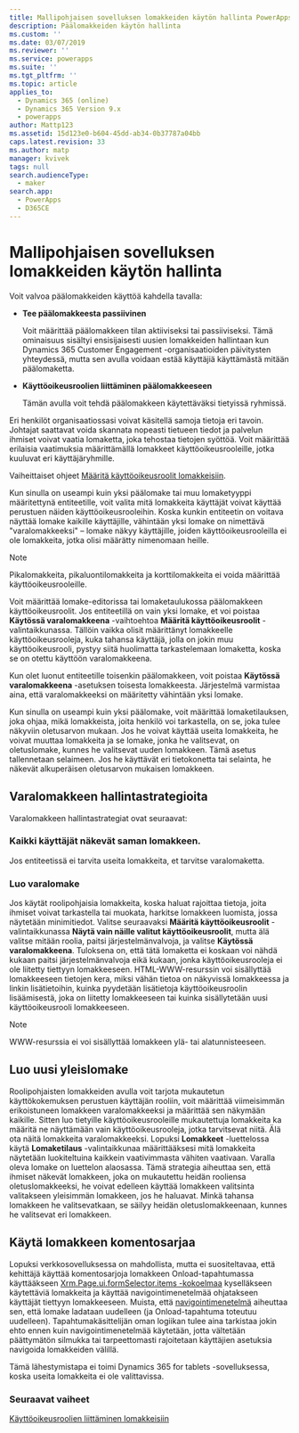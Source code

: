 ```yaml
---
title: Mallipohjaisen sovelluksen lomakkeiden käytön hallinta PowerAppsissa | MicrosoftDocs
description: Päälomakkeiden käytön hallinta
ms.custom: ''
ms.date: 03/07/2019
ms.reviewer: ''
ms.service: powerapps
ms.suite: ''
ms.tgt_pltfrm: ''
ms.topic: article
applies_to:
  - Dynamics 365 (online)
  - Dynamics 365 Version 9.x
  - powerapps
author: Mattp123
ms.assetid: 15d123e0-b604-45dd-ab34-0b37787a04bb
caps.latest.revision: 33
ms.author: matp
manager: kvivek
tags: null
search.audienceType:
  - maker
search.app:
  - PowerApps
  - D365CE
---
```

# <a name="control-access-to-model-driven-app-forms"></a>Mallipohjaisen sovelluksen lomakkeiden käytön hallinta

 Voit valvoa päälomakkeiden käyttöä kahdella tavalla:  
  
- **Tee päälomakkeesta passiivinen**  
  
     Voit määrittää päälomakkeen tilan aktiiviseksi tai passiiviseksi. Tämä ominaisuus sisältyi ensisijaisesti uusien lomakkeiden hallintaan kun Dynamics 365 Customer Engagement -organisaatioiden päivitysten yhteydessä, mutta sen avulla voidaan estää käyttäjiä käyttämästä mitään päälomaketta.   
  
- **Käyttöoikeusroolien liittäminen päälomakkeeseen**  
  
     Tämän avulla voit tehdä päälomakkeen käytettäväksi tietyissä ryhmissä.  
  
 Eri henkilöt organisaatiossasi voivat käsitellä samoja tietoja eri tavoin. Johtajat saattavat voida skannata nopeasti tietueen tiedot ja palvelun ihmiset voivat vaatia lomaketta, joka tehostaa tietojen syöttöä. Voit määrittää erilaisia vaatimuksia määrittämällä lomakkeet käyttöoikeusrooleille, jotka kuuluvat eri käyttäjäryhmille.  
  
 Vaiheittaiset ohjeet [Määritä käyttöoikeusroolit lomakkeisiin](https://docs.microsoft.com/dynamics365/customer-engagement/admin/assign-security-roles-form).  
  
 Kun sinulla on useampi kuin yksi päälomake tai muu lomaketyyppi määritettynä entiteetille, voit valita mitä lomakkeita käyttäjät voivat käyttää perustuen näiden käyttöoikeusrooleihin. Koska kunkin entiteetin on voitava näyttää lomake kaikille käyttäjille, vähintään yksi lomake on nimettävä "varalomakkeeksi" – lomake näkyy käyttäjille, joiden käyttöoikeusrooleilla ei ole lomakkeita, jotka olisi määrätty nimenomaan heille.  
  
> [!NOTE]
>  Pikalomakkeita, pikaluontilomakkeita ja korttilomakkeita ei voida määrittää käyttöoikeusrooleille.  
  
 Voit määrittää lomake-editorissa tai lomaketaulukossa päälomakkeen käyttöoikeusroolit. Jos entiteetillä on vain yksi lomake, et voi poistaa **Käytössä varalomakkeena** -vaihtoehtoa **Määritä käyttöoikeusroolit** -valintaikkunassa. Tällöin vaikka olisit määrittänyt lomakkeelle käyttöoikeusrooleja, kuka tahansa käyttäjä, jolla on jokin muu käyttöoikeusrooli, pystyy siitä huolimatta tarkastelemaan lomaketta, koska se on otettu käyttöön varalomakkeena.  
  
 Kun olet luonut entiteetille toisenkin päälomakkeen, voit poistaa **Käytössä varalomakkeena** -asetuksen toisesta lomakkeesta. Järjestelmä varmistaa aina, että varalomakkeeksi on määritetty vähintään yksi lomake.  
  
 Kun sinulla on useampi kuin yksi päälomake, voit määrittää lomaketilauksen, joka ohjaa, mikä lomakkeista, joita henkilö voi tarkastella, on se, joka tulee näkyviin oletusarvon mukaan. Jos he voivat käyttää useita lomakkeita, he voivat muuttaa lomakkeita ja se lomake, jonka he valitsevat, on oletuslomake, kunnes he valitsevat uuden lomakkeen. Tämä asetus tallennetaan selaimeen. Jos he käyttävät eri tietokonetta tai selainta, he näkevät alkuperäisen oletusarvon mukaisen lomakkeen.  
  
## <a name="strategies-to-manage-the-fallback-form"></a>Varalomakkeen hallintastrategioita  
 Varalomakkeen hallintastrategiat ovat seuraavat:  
  
<a name="BKMK_DoNotUseMultipleForms"></a>   
### <a name="all-users-view-the-same-form"></a>Kaikki käyttäjät näkevät saman lomakkeen.  
 Jos entiteetissä ei tarvita useita lomakkeita, et tarvitse varalomaketta.  
  
<a name="BKMK_Contingecyform"></a>   
### <a name="create-a-contingency-form"></a>Luo varalomake  
 Jos käytät roolipohjaisia lomakkeita, koska haluat rajoittaa tietoja, joita ihmiset voivat tarkastella tai muokata, harkitse lomakkeen luomista, jossa näytetään minimitiedot. Valitse seuraavaksi **Määritä käyttöoikeusroolit** -valintaikkunassa **Näytä vain näille valitut käyttöoikeusroolit**, mutta älä valitse mitään roolia, paitsi järjestelmänvalvoja, ja valitse **Käytössä varalomakkeena**. Tuloksena on, että tätä lomaketta ei koskaan voi nähdä kukaan paitsi järjestelmänvalvoja eikä kukaan, jonka käyttöoikeusrooleja ei ole liitetty tiettyyn lomakkeeseen. HTML-WWW-resurssin voi sisällyttää lomakkeeseen tietojen kera, miksi vähän tietoa on näkyvissä lomakkeessa ja linkin lisätietoihin, kuinka pyydetään lisätietoja käyttöoikeusroolin lisäämisestä, joka on liitetty lomakkeeseen tai kuinka sisällytetään uusi käyttöoikeusrooli lomakkeeseen.  
  
> [!NOTE]
>  WWW-resurssia ei voi sisällyttää lomakkeen ylä- tai alatunnisteeseen.  
  
<a name="BKMK_CreateGenericForm"></a>   
## <a name="create-a-generic-form"></a>Luo uusi yleislomake  
 Roolipohjaisten lomakkeiden avulla voit tarjota mukautetun käyttökokemuksen perustuen käyttäjän rooliin, voit määrittää viimeisimmän erikoistuneen lomakkeen varalomakkeeksi ja määrittää sen näkymään kaikille. Sitten luo tietyille käyttöoikeusrooleille mukautettuja lomakkeita ka määritä ne näyttämään vain käyttöoikeusrooleja, jotka tarvitsevat niitä. Älä ota näitä lomakkeita varalomakkeeksi. Lopuksi **Lomakkeet** -luettelossa käytä **Lomaketilaus** -valintaikkunaa määrittääksesi mitä lomakkeita näytetään luokiteltuina kaikkein vaativimmasta vähiten vaativaan. Varalla oleva lomake on luettelon alaosassa. Tämä strategia aiheuttaa sen, että ihmiset näkevät lomakkeen, joka on mukautettu heidän rooliensa oletuslomakkeeksi, he voivat edelleen käyttää lomakkeen valitsinta valitakseen yleisimmän lomakkeen, jos he haluavat. Minkä tahansa lomakkeen he valitsevatkaan, se säilyy heidän oletuslomakkeenaan, kunnes he valitsevat eri lomakkeen.  
  
<a name="BKMK_UseFormScripting"></a>   
## <a name="use-form-scripting"></a>Käytä lomakkeen komentosarjaa  

 Lopuksi verkkosovelluksessa on mahdollista, mutta ei suositeltavaa, että kehittäjä käyttää komentosarjoja lomakkeen Onload-tapahtumassa käyttääkseen [Xrm.Page.ui.formSelector.items -kokoelmaa](http://go.microsoft.com/fwlink/p/?LinkID=513300) kyselläkseen käytettäviä lomakkeita ja käyttää navigointimenetelmää ohjatakseen käyttäjät tiettyyn lomakkeeseen. Muista, että [navigointimenetelmä](http://go.microsoft.com/fwlink/p/?LinkID=513301) aiheuttaa sen, että lomake ladataan uudelleen (ja Onload-tapahtuma toteutuu uudelleen). Tapahtumakäsittelijän oman logiikan tulee aina tarkistaa jokin ehto ennen kuin navigointimenetelmää käytetään, jotta vältetään päättymätön silmukka tai tarpeettomasti rajoitetaan käyttäjien asetuksia navigoida lomakkeiden välillä.  
  
 Tämä lähestymistapa ei toimi Dynamics 365 for tablets -sovelluksessa, koska useita lomakkeita ei ole valittavissa.  

### <a name="next-steps"></a>Seuraavat vaiheet  

[Käyttöoikeusroolien liittäminen lomakkeisiin](https://docs.microsoft.com/dynamics365/customer-engagement/admin/assign-security-roles-form)
